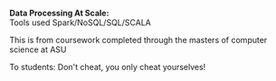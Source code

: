 <strong>Data Processing At Scale:</strong>
<br>Tools used Spark/NoSQL/SQL/SCALA</br>

This is from coursework completed through the masters of computer science at ASU

To students: Don't cheat, you only cheat yourselves!

